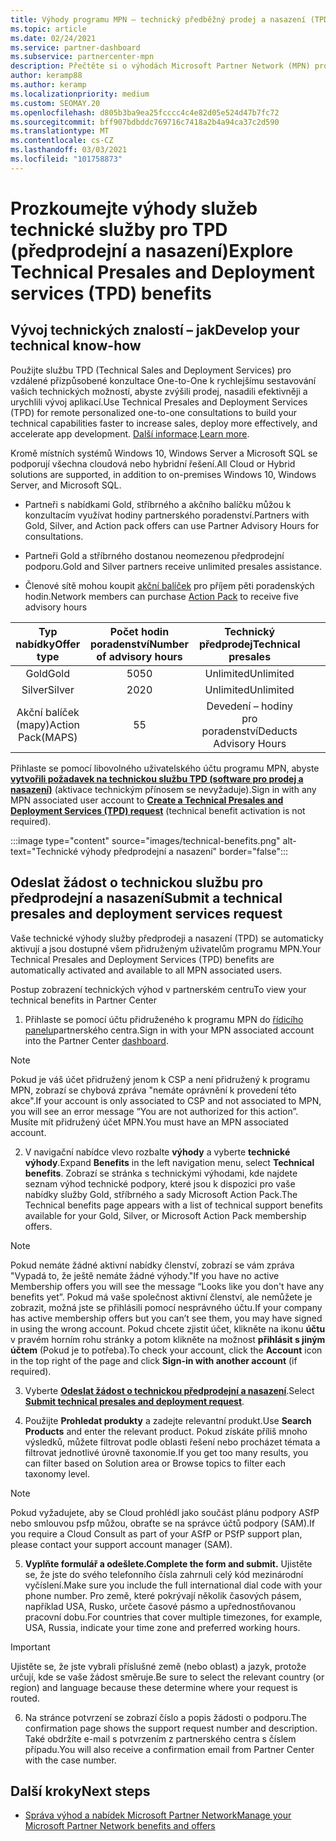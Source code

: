 ```yaml
---
title: Výhody programu MPN – technický předběžný prodej a nasazení (TPD)
ms.topic: article
ms.date: 02/24/2021
ms.service: partner-dashboard
ms.subservice: partnercenter-mpn
description: Přečtěte si o výhodách Microsoft Partner Network (MPN) pro technické služby před prodejem a nasazením (TPD).
author: keramp88
ms.author: keramp
ms.localizationpriority: medium
ms.custom: SEOMAY.20
ms.openlocfilehash: d805b3ba9ea25fcccc4c4e82d05e524d47b7fc72
ms.sourcegitcommit: bff907bdbddc769716c7418a2b4a94ca37c2d590
ms.translationtype: MT
ms.contentlocale: cs-CZ
ms.lasthandoff: 03/03/2021
ms.locfileid: "101758873"
---
```

# <a name="explore-technical-presales-and-deployment-services-tpd-benefits"></a><span data-ttu-id="ebeac-103">Prozkoumejte výhody služeb technické služby pro TPD (předprodejní a nasazení)</span><span class="sxs-lookup"><span data-stu-id="ebeac-103">Explore Technical Presales and Deployment services (TPD) benefits</span></span>

## <a name="develop-your-technical-know-how"></a><span data-ttu-id="ebeac-104">Vývoj technických znalostí – jak</span><span class="sxs-lookup"><span data-stu-id="ebeac-104">Develop your technical know-how</span></span>

<span data-ttu-id="ebeac-105">Použijte službu TPD (Technical Sales and Deployment Services) pro vzdálené přizpůsobené konzultace One-to-One k rychlejšímu sestavování vašich technických možností, abyste zvýšili prodej, nasadili efektivněji a urychlili vývoj aplikací.</span><span class="sxs-lookup"><span data-stu-id="ebeac-105">Use Technical Presales and Deployment Services (TPD) for remote personalized one-to-one consultations to build your technical capabilities faster to increase sales, deploy more effectively, and accelerate app development.</span></span> <span data-ttu-id="ebeac-106">[Další informace](https://aka.ms/TPD).</span><span class="sxs-lookup"><span data-stu-id="ebeac-106">[Learn more](https://aka.ms/TPD).</span></span>

<span data-ttu-id="ebeac-107">Kromě místních systémů Windows 10, Windows Server a Microsoft SQL se podporují všechna cloudová nebo hybridní řešení.</span><span class="sxs-lookup"><span data-stu-id="ebeac-107">All Cloud or Hybrid solutions are supported, in addition to on-premises Windows 10, Windows Server, and Microsoft SQL.</span></span> 

-   <span data-ttu-id="ebeac-108">Partneři s nabídkami Gold, stříbrného a akčního balíčku můžou k konzultacím využívat hodiny partnerského poradenství.</span><span class="sxs-lookup"><span data-stu-id="ebeac-108">Partners with Gold, Silver, and Action pack offers can use Partner Advisory Hours for consultations.</span></span> 

-   <span data-ttu-id="ebeac-109">Partneři Gold a stříbrného dostanou neomezenou předprodejní podporu.</span><span class="sxs-lookup"><span data-stu-id="ebeac-109">Gold and Silver partners receive unlimited presales assistance.</span></span> 

-   <span data-ttu-id="ebeac-110">Členové sítě mohou koupit [akční balíček](https://partner.microsoft.com/membership/action-pack) pro příjem pěti poradenských hodin.</span><span class="sxs-lookup"><span data-stu-id="ebeac-110">Network members can  purchase [Action Pack](https://partner.microsoft.com/membership/action-pack) to receive five advisory hours</span></span>  


|     <span data-ttu-id="ebeac-111">Typ nabídky</span><span class="sxs-lookup"><span data-stu-id="ebeac-111">Offer type</span></span>    | <span data-ttu-id="ebeac-112">Počet hodin poradenství</span><span class="sxs-lookup"><span data-stu-id="ebeac-112">Number of advisory hours</span></span> |   <span data-ttu-id="ebeac-113">Technický předprodej</span><span class="sxs-lookup"><span data-stu-id="ebeac-113">Technical presales</span></span>   |   |   |
|:-----------------:|:------------------------:|:----------------------:|:-:|:-:|
|        <span data-ttu-id="ebeac-114">Gold</span><span class="sxs-lookup"><span data-stu-id="ebeac-114">Gold</span></span>       |            <span data-ttu-id="ebeac-115">50</span><span class="sxs-lookup"><span data-stu-id="ebeac-115">50</span></span>            |        <span data-ttu-id="ebeac-116">Unlimited</span><span class="sxs-lookup"><span data-stu-id="ebeac-116">Unlimited</span></span>       |   |   |
|       <span data-ttu-id="ebeac-117">Silver</span><span class="sxs-lookup"><span data-stu-id="ebeac-117">Silver</span></span>      |            <span data-ttu-id="ebeac-118">20</span><span class="sxs-lookup"><span data-stu-id="ebeac-118">20</span></span>            |        <span data-ttu-id="ebeac-119">Unlimited</span><span class="sxs-lookup"><span data-stu-id="ebeac-119">Unlimited</span></span>       |   |   |
| <span data-ttu-id="ebeac-120">Akční balíček (mapy)</span><span class="sxs-lookup"><span data-stu-id="ebeac-120">Action Pack(MAPS)</span></span> |             <span data-ttu-id="ebeac-121">5</span><span class="sxs-lookup"><span data-stu-id="ebeac-121">5</span></span>            | <span data-ttu-id="ebeac-122">Devedení – hodiny pro poradenství</span><span class="sxs-lookup"><span data-stu-id="ebeac-122">Deducts Advisory Hours</span></span> |   |   |

<span data-ttu-id="ebeac-123">Přihlaste se pomocí libovolného uživatelského účtu programu MPN, abyste **[vytvořili požadavek na technickou službu TPD (software pro prodej a nasazení)](https://partner.microsoft.com/dashboard/mpn/membership/benefits/technical/createadvisoryhours-servicerequest)** (aktivace technickým přínosem se nevyžaduje).</span><span class="sxs-lookup"><span data-stu-id="ebeac-123">Sign in with any MPN associated user account to **[Create a Technical Presales and Deployment Services (TPD) request](https://partner.microsoft.com/dashboard/mpn/membership/benefits/technical/createadvisoryhours-servicerequest)** (technical benefit activation is not required).</span></span>

  :::image type="content" source="images/technical-benefits.png" alt-text="Technické výhody předprodejní a nasazení" border="false":::

## <a name="submit-a-technical-presales-and-deployment-services-request"></a><span data-ttu-id="ebeac-125">Odeslat žádost o technickou službu pro předprodejní a nasazení</span><span class="sxs-lookup"><span data-stu-id="ebeac-125">Submit a technical presales and deployment services request</span></span> 

<span data-ttu-id="ebeac-126">Vaše technické výhody služby předprodeji a nasazení (TPD) se automaticky aktivují a jsou dostupné všem přidruženým uživatelům programu MPN.</span><span class="sxs-lookup"><span data-stu-id="ebeac-126">Your Technical Presales and Deployment Services (TPD) benefits are automatically activated and available to all MPN associated users.</span></span> 

<span data-ttu-id="ebeac-127">Postup zobrazení technických výhod v partnerském centru</span><span class="sxs-lookup"><span data-stu-id="ebeac-127">To view your technical benefits in Partner Center</span></span>

1. <span data-ttu-id="ebeac-128">Přihlaste se pomocí účtu přidruženého k programu MPN do [řídicího panelu](https://partner.microsoft.com/dashboard)partnerského centra.</span><span class="sxs-lookup"><span data-stu-id="ebeac-128">Sign in with your MPN associated account into the Partner Center [dashboard](https://partner.microsoft.com/dashboard).</span></span> 

>[!NOTE]
><span data-ttu-id="ebeac-129">Pokud je váš účet přidružený jenom k CSP a není přidružený k programu MPN, zobrazí se chybová zpráva "nemáte oprávnění k provedení této akce".</span><span class="sxs-lookup"><span data-stu-id="ebeac-129">If your account is only associated to CSP and not associated to MPN, you will see an error message “You are not authorized for this action”.</span></span> <span data-ttu-id="ebeac-130">Musíte mít přidružený účet MPN.</span><span class="sxs-lookup"><span data-stu-id="ebeac-130">You must have an MPN associated account.</span></span>

2. <span data-ttu-id="ebeac-131">V navigační nabídce vlevo rozbalte **výhody** a vyberte **technické výhody**.</span><span class="sxs-lookup"><span data-stu-id="ebeac-131">Expand **Benefits** in the left navigation menu, select **Technical benefits**.</span></span> <span data-ttu-id="ebeac-132">Zobrazí se stránka s technickými výhodami, kde najdete seznam výhod technické podpory, které jsou k dispozici pro vaše nabídky služby Gold, stříbrného a sady Microsoft Action Pack.</span><span class="sxs-lookup"><span data-stu-id="ebeac-132">The Technical benefits page appears with a list of technical support benefits available for your Gold, Silver, or Microsoft Action Pack membership offers.</span></span> 

>[!NOTE]
><span data-ttu-id="ebeac-133">Pokud nemáte žádné aktivní nabídky členství, zobrazí se vám zpráva "Vypadá to, že ještě nemáte žádné výhody."</span><span class="sxs-lookup"><span data-stu-id="ebeac-133">If you have no active Membership offers you will see the message “Looks like you don't have any benefits yet”.</span></span> <span data-ttu-id="ebeac-134">Pokud má vaše společnost aktivní členství, ale nemůžete je zobrazit, možná jste se přihlásili pomocí nesprávného účtu.</span><span class="sxs-lookup"><span data-stu-id="ebeac-134">If your company has active membership offers but you can’t see them, you may have signed in using the wrong account.</span></span> <span data-ttu-id="ebeac-135">Pokud chcete zjistit účet, klikněte na ikonu **účtu** v pravém horním rohu stránky a potom klikněte na možnost **přihlásit s jiným účtem** (Pokud je to potřeba).</span><span class="sxs-lookup"><span data-stu-id="ebeac-135">To check your account, click the **Account** icon in the top right of the page and click **Sign-in with another account** (if required).</span></span>

3. <span data-ttu-id="ebeac-136">Vyberte **[Odeslat žádost o technickou předprodejní a nasazení](https://partner.microsoft.com/dashboard/mpn/membership/benefits/technical/createadvisoryhours-servicerequest)**.</span><span class="sxs-lookup"><span data-stu-id="ebeac-136">Select **[Submit technical presales and deployment request](https://partner.microsoft.com/dashboard/mpn/membership/benefits/technical/createadvisoryhours-servicerequest)**.</span></span>

4. <span data-ttu-id="ebeac-137">Použijte **Prohledat produkty** a zadejte relevantní produkt.</span><span class="sxs-lookup"><span data-stu-id="ebeac-137">Use **Search Products** and enter the relevant product.</span></span> <span data-ttu-id="ebeac-138">Pokud získáte příliš mnoho výsledků, můžete filtrovat podle oblasti řešení nebo procházet témata a filtrovat jednotlivé úrovně taxonomie.</span><span class="sxs-lookup"><span data-stu-id="ebeac-138">If you get too many results, you can filter based on Solution area or Browse topics to filter each taxonomy level.</span></span>

> [!NOTE]
> <span data-ttu-id="ebeac-139">Pokud vyžadujete, aby se Cloud prohlédl jako součást plánu podpory ASfP nebo smlouvou psfp můžou, obraťte se na správce účtů podpory (SAM).</span><span class="sxs-lookup"><span data-stu-id="ebeac-139">If you require a Cloud Consult as part of your ASfP or PSfP support plan, please contact your support account manager (SAM).</span></span>

5. <span data-ttu-id="ebeac-140">**Vyplňte formulář a odešlete.**</span><span class="sxs-lookup"><span data-stu-id="ebeac-140">**Complete the form and submit.**</span></span> <span data-ttu-id="ebeac-141">Ujistěte se, že jste do svého telefonního čísla zahrnuli celý kód mezinárodní vyčíslení.</span><span class="sxs-lookup"><span data-stu-id="ebeac-141">Make sure you include the full international dial code with your phone number.</span></span> <span data-ttu-id="ebeac-142">Pro země, které pokrývají několik časových pásem, například USA, Rusko, určete časové pásmo a upřednostňovanou pracovní dobu.</span><span class="sxs-lookup"><span data-stu-id="ebeac-142">For countries that cover multiple timezones,  for example, USA, Russia, indicate your time zone and preferred working hours.</span></span>

> [!IMPORTANT]
> <span data-ttu-id="ebeac-143">Ujistěte se, že jste vybrali příslušné země (nebo oblast) a jazyk, protože určují, kde se vaše žádost směruje.</span><span class="sxs-lookup"><span data-stu-id="ebeac-143">Be sure to select the relevant country (or region) and language because these determine where your request is routed.</span></span>

6. <span data-ttu-id="ebeac-144">Na stránce potvrzení se zobrazí číslo a popis žádosti o podporu.</span><span class="sxs-lookup"><span data-stu-id="ebeac-144">The confirmation page shows the support request number and description.</span></span> <span data-ttu-id="ebeac-145">Také obdržíte e-mail s potvrzením z partnerského centra s číslem případu.</span><span class="sxs-lookup"><span data-stu-id="ebeac-145">You will also receive a confirmation email from Partner Center with the case number.</span></span>



## <a name="next-steps"></a><span data-ttu-id="ebeac-146">Další kroky</span><span class="sxs-lookup"><span data-stu-id="ebeac-146">Next steps</span></span>

- [<span data-ttu-id="ebeac-147">Správa výhod a nabídek Microsoft Partner Network</span><span class="sxs-lookup"><span data-stu-id="ebeac-147">Manage your Microsoft Partner Network benefits and offers</span></span>](manage-your-partner-network-benefits.md)

